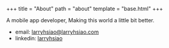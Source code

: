 +++
title = "About"
path = "about"
template = "base.html"
+++

A mobile app developer, 
Making this world a little bit better.

- email: [larryhsiao@larryhsiao.com](mailto:larryhsiao@larryhsiao.com)
- linkedin: [larryhsiao](https://www.linkedin.com/in/larryhsiao/) 